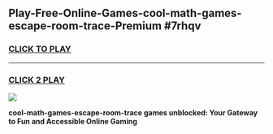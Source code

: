 
## Play-Free-Online-Games-cool-math-games-escape-room-trace-Premium #7rhqv
<h3>
<a href="https://premium.freeplayer.one?title=cool-math-games-escape-room-trace&ref=8M">CLICK TO PLAY</a></h3>
<hr>

<h3>
<a href="https://premium.freeplayer.one?title=cool-math-games-escape-room-trace&ref=8M">CLICK 2 PLAY</a>
  
</h3>

<a href="https://premium.freeplayer.one?title=cool-math-games-escape-room-trace&ref=8M"><img src="https://clearcache.store/games.png"></a>


**cool-math-games-escape-room-trace games unblocked: Your Gateway to Fun and Accessible Online Gaming**
